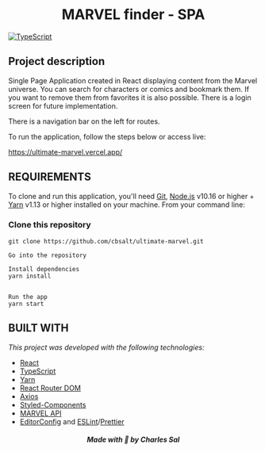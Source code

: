 # <h1 align="center">MARVEL finder - SPA</h1>

[![TypeScript](https://badges.frapsoft.com/typescript/code/typescript.svg?v=101)](https://github.com/ellerbrock/typescript-badges/)
## Project description
Single Page Application created in React displaying content from the Marvel universe. You can search for characters or comics and bookmark them. If you want to remove them from favorites it is also possible. There is a login screen for future implementation.

There is a navigation bar on the left for routes.

To run the application, follow the steps below or access live:

https://ultimate-marvel.vercel.app/

## REQUIREMENTS

To clone and run this application, you'll need [Git](https://git-scm.com/), [Node.js](https://nodejs.org/en/) v10.16 or higher + [Yarn](https://yarnpkg.com/) v1.13 or higher installed on your machine. From your command line:

### Clone this repository

```
git clone https://github.com/cbsalt/ultimate-marvel.git
```

```
Go into the repository

Install dependencies
yarn install


Run the app
yarn start
```

## BUILT WITH
_This project was developed with the following technologies:_

* [React](https://reactjs.org/)
* [TypeScript](https://www.typescriptlang.org/)
* [Yarn](https://yarnpkg.com/)
* [React Router DOM](https://reactrouter.com/web/guides/quick-start)
* [Axios](https://github.com/axios/axios)
* [Styled-Components](https://styled-components.com/)
* [MARVEL API](https://developer.marvel.com/documentation/getting_started)
* [EditorConfig](https://editorconfig.org/) and [ESLint](https://eslint.org/)/[Prettier](https://prettier.io/)


<h5 align="center">Made with 🖤 by Charles Sal</h5>
